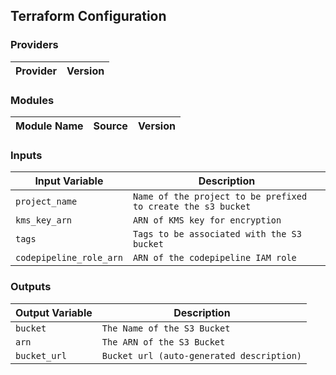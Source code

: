 ## Terraform Configuration

### Providers

| Provider | Version |
|---|---|


### Modules

| Module Name | Source | Version |
|---|---|---|


### Inputs

| Input Variable | Description |
|---|---|
| `project_name` | `Name of the project to be prefixed to create the s3 bucket` |
| `kms_key_arn` | `ARN of KMS key for encryption` |
| `tags` | `Tags to be associated with the S3 bucket` |
| `codepipeline_role_arn` | `ARN of the codepipeline IAM role` |

### Outputs

| Output Variable | Description |
|---|---|
| `bucket` | `The Name of the S3 Bucket` |
| `arn` | `The ARN of the S3 Bucket` |
| `bucket_url` | `Bucket url (auto-generated description)` |
